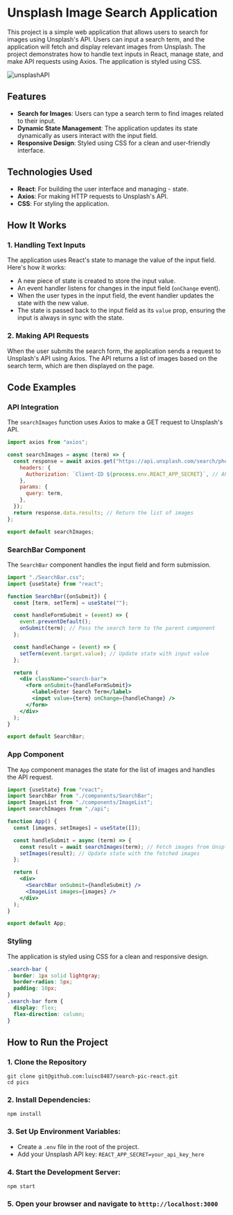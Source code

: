 # Unsplash Image Search Application

This project is a simple web application that allows users to search for images using Unsplash's API. Users can input a search term, and the application will fetch and display relevant images from Unsplash. The project demonstrates how to handle text inputs in React, manage state, and make API requests using Axios. The application is styled using CSS.

![unsplashAPI](https://github.com/user-attachments/assets/2408e45f-f915-407d-bb94-e5b9f8935126)

## Features

- **Search for Images**: Users can type a search term to find images related to their input.
- **Dynamic State Management**: The application updates its state dynamically as users interact with the input field.
- **Responsive Design**: Styled using CSS for a clean and user-friendly interface.

## Technologies Used

- **React**: For building the user interface and managing - state.
- **Axios**: For making HTTP requests to Unsplash's API.
- **CSS**: For styling the application.

## How It Works

### 1. Handling Text Inputs

The application uses React's state to manage the value of the input field. Here's how it works:

- A new piece of state is created to store the input value.
- An event handler listens for changes in the input field (`onChange` event).
- When the user types in the input field, the event handler updates the state with the new value.
- The state is passed back to the input field as its `value` prop, ensuring the input is always in sync with the state.

### 2. Making API Requests

When the user submits the search form, the application sends a request to Unsplash's API using Axios. The API returns a list of images based on the search term, which are then displayed on the page.

## Code Examples

### API Integration

The `searchImages` function uses Axios to make a GET request to Unsplash's API.

```jsx
import axios from "axios";

const searchImages = async (term) => {
  const response = await axios.get("https://api.unsplash.com/search/photos", {
    headers: {
      Authorization: `Client-ID ${process.env.REACT_APP_SECRET}`, // API key from environment variables
    },
    params: {
      query: term,
    },
  });
  return response.data.results; // Return the list of images
};

export default searchImages;
```

### SearchBar Component

The `SearchBar` component handles the input field and form submission.

```jsx
import "./SearchBar.css";
import {useState} from "react";

function SearchBar({onSubmit}) {
  const [term, setTerm] = useState("");

  const handleFormSubmit = (event) => {
    event.preventDefault();
    onSubmit(term); // Pass the search term to the parent component
  };

  const handleChange = (event) => {
    setTerm(event.target.value); // Update state with input value
  };

  return (
    <div className="search-bar">
      <form onSubmit={handleFormSubmit}>
        <label>Enter Search Term</label>
        <input value={term} onChange={handleChange} />
      </form>
    </div>
  );
}

export default SearchBar;
```

### App Component

The `App` component manages the state for the list of images and handles the API request.

```jsx
import {useState} from "react";
import SearchBar from "./components/SearchBar";
import ImageList from "./components/ImageList";
import searchImages from "./api";

function App() {
  const [images, setImages] = useState([]);

  const handleSubmit = async (term) => {
    const result = await searchImages(term); // Fetch images from Unsplash API
    setImages(result); // Update state with the fetched images
  };

  return (
    <div>
      <SearchBar onSubmit={handleSubmit} />
      <ImageList images={images} />
    </div>
  );
}

export default App;
```

### Styling

The application is styled using CSS for a clean and responsive design.

```css
.search-bar {
  border: 1px solid lightgray;
  border-radius: 5px;
  padding: 10px;
}
.search-bar form {
  display: flex;
  flex-direction: column;
}
```

## How to Run the Project

### 1. Clone the Repository

```luna
git clone git@github.com:luisc8487/search-pic-react.git
cd pics
```

### 2. Install Dependencies:

```luna
npm install
```

### 3. Set Up Environment Variables:

- Create a `.env` file in the root of the project.
- Add your Unsplash API key:
  `REACT_APP_SECRET=your_api_key_here`

### 4. Start the Development Server:

`npm start`

### 5. Open your browser and navigate to `htttp://localhost:3000`
